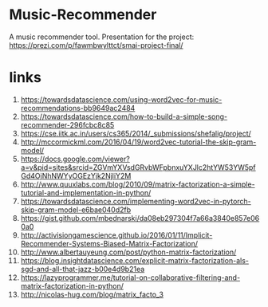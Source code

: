 # Music-Recommender
A music recommender tool.
Presentation for the project: https://prezi.com/p/fawmbwylttct/smai-project-final/
# links

1) https://towardsdatascience.com/using-word2vec-for-music-recommendations-bb9649ac2484
2) https://towardsdatascience.com/how-to-build-a-simple-song-recommender-296fcbc8c85
3) https://cse.iitk.ac.in/users/cs365/2014/_submissions/shefalig/project/
4) http://mccormickml.com/2016/04/19/word2vec-tutorial-the-skip-gram-model/
5) https://docs.google.com/viewer?a=v&pid=sites&srcid=ZGVmYXVsdGRvbWFpbnxuYXJlc2htYW53YW5pfGd4OjNhNWYyOGEzYjk2NjliY2M
6) http://www.quuxlabs.com/blog/2010/09/matrix-factorization-a-simple-tutorial-and-implementation-in-python/
7) https://towardsdatascience.com/implementing-word2vec-in-pytorch-skip-gram-model-e6bae040d2fb
8) https://gist.github.com/mbednarski/da08eb297304f7a66a3840e857e060a0 
9) http://activisiongamescience.github.io/2016/01/11/Implicit-Recommender-Systems-Biased-Matrix-Factorization/
10) http://www.albertauyeung.com/post/python-matrix-factorization/
11) https://blog.insightdatascience.com/explicit-matrix-factorization-als-sgd-and-all-that-jazz-b00e4d9b21ea
12) https://lazyprogrammer.me/tutorial-on-collaborative-filtering-and-matrix-factorization-in-python/
13) http://nicolas-hug.com/blog/matrix_facto_3
